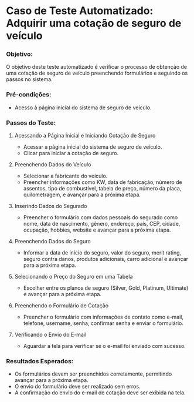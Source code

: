 # Caso de Teste Automatizado: Adquirir uma cotação de seguro de veículo

### Objetivo:

O objetivo deste teste automatizado é verificar o processo de obtenção de uma cotação de seguro de veículo preenchendo formulários e seguindo os passos no sistema.

### Pré-condições:

-   Acesso à página inicial do sistema de seguro de veículo.

### Passos do Teste:

1.  Acessando a Página Inicial e Iniciando Cotação de Seguro

    -   Acessar a página inicial do sistema de seguro de veículo.
    -   Clicar para iniciar a cotação de seguro.
2.  Preenchendo Dados do Veículo

    -   Selecionar a fabricante do veículo.
    -   Preencher informações como KW, data de fabricação, número de assentos, tipo de combustível, tabela de preço, número da placa, quilometragem, e avançar para a próxima etapa.
3.  Inserindo Dados do Segurado

    -   Preencher o formulário com dados pessoais do segurado como nome, data de nascimento, gênero, endereço, país, CEP, cidade, ocupação, hobbies, website e avançar para a próxima etapa.
4.  Preenchendo Dados do Seguro

    -   Informar a data de início do seguro, valor do seguro, merit rating, seguro contra danos, produtos adicionais, carro adicional e avançar para a próxima etapa.
5.  Selecionando o Preço do Seguro em uma Tabela

    -   Escolher entre os planos de seguro (Silver, Gold, Platinum, Ultimate) e avançar para a próxima etapa.
6.  Preenchendo o Formulário de Cotação

    -   Preencher o formulário com informações de contato como e-mail, telefone, username, senha, confirmar senha e enviar o formulário.
7.  Verificando o Envio do E-mail

    -   Aguardar a tela para verificar se o e-mail foi enviado com sucesso.

### Resultados Esperados:

-   Os formulários devem ser preenchidos corretamente, permitindo avançar para a próxima etapa.
-   O envio do formulário deve ser realizado sem erros.
-   A confirmação do envio do e-mail de cotação deve ser exibida na tela.